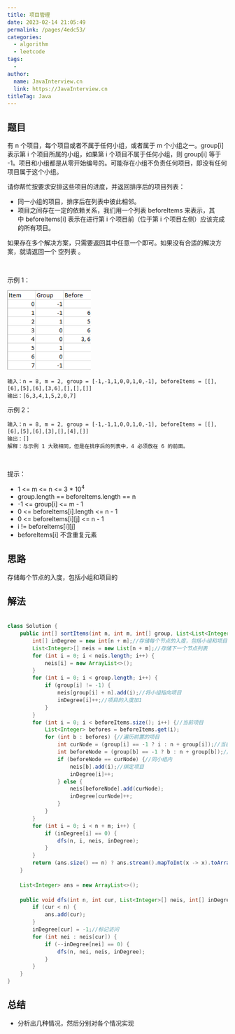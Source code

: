 ```yaml
---
title: 项目管理
date: 2023-02-14 21:05:49
permalink: /pages/4edc53/
categories:
  - algorithm
  - leetcode
tags:
  - 
author: 
  name: JavaInterview.cn
  link: https://JavaInterview.cn
titleTag: Java
---
```



## 题目

有 n 个项目，每个项目或者不属于任何小组，或者属于 m 个小组之一。group[i] 表示第 i 个项目所属的小组，如果第 i 个项目不属于任何小组，则 group[i] 等于 -1。项目和小组都是从零开始编号的。可能存在小组不负责任何项目，即没有任何项目属于这个小组。

请你帮忙按要求安排这些项目的进度，并返回排序后的项目列表：

- 同一小组的项目，排序后在列表中彼此相邻。
- 项目之间存在一定的依赖关系，我们用一个列表 beforeItems 来表示，其中 beforeItems[i] 表示在进行第 i 个项目前（位于第 i 个项目左侧）应该完成的所有项目。

如果存在多个解决方案，只需要返回其中任意一个即可。如果没有合适的解决方案，就请返回一个 空列表 。

 

示例 1：

![](/media/pictures/leetcode/1359_ex1.png)


    输入：n = 8, m = 2, group = [-1,-1,1,0,0,1,0,-1], beforeItems = [[],[6],[5],[6],[3,6],[],[],[]]
    输出：[6,3,4,1,5,2,0,7]
示例 2：

    输入：n = 8, m = 2, group = [-1,-1,1,0,0,1,0,-1], beforeItems = [[],[6],[5],[6],[3],[],[4],[]]
    输出：[]
    解释：与示例 1 大致相同，但是在排序后的列表中，4 必须放在 6 的前面。
 

提示：

- 1 <= m <= n <= 3 * 10<sup>4</sup>
- group.length == beforeItems.length == n
- -1 <= group[i] <= m - 1
- 0 <= beforeItems[i].length <= n - 1
- 0 <= beforeItems[i][j] <= n - 1
- i != beforeItems[i][j]
- beforeItems[i] 不含重复元素

## 思路

存储每个节点的入度，包括小组和项目的

## 解法
```java

class Solution {
    public int[] sortItems(int n, int m, int[] group, List<List<Integer>> beforeItems) {
        int[] inDegree = new int[n + m];//存储每个节点的入度，包括小组和项目的
        List<Integer>[] neis = new List[n + m];//存储下一个节点列表
        for (int i = 0; i < neis.length; i++) {
            neis[i] = new ArrayList<>();
        }
        for (int i = 0; i < group.length; i++) {
            if (group[i] != -1) {
                neis[group[i] + n].add(i);//将小组指向项目
                inDegree[i]++;//项目的入度加1
            }
        }
        for (int i = 0; i < beforeItems.size(); i++) {//当前项目
            List<Integer> befores = beforeItems.get(i);
            for (int b : befores) {//遍历前置的项目
                int curNode = (group[i] == -1 ? i : n + group[i]);//当前项目属于小组，则设置当前节点为小组节点，需要保证小组都完成
                int beforeNode = (group[b] == -1 ? b : n + group[b]);//前置项目属于小组，则设置前置节点为小组节点，需要保证小组都完成
                if (beforeNode == curNode) {//同小组内
                    neis[b].add(i);//绑定项目
                    inDegree[i]++;
                } else {
                    neis[beforeNode].add(curNode);
                    inDegree[curNode]++;
                }
            }
        }
        for (int i = 0; i < n + m; i++) {
            if (inDegree[i] == 0) {
                dfs(n, i, neis, inDegree);
            }
        }
        return (ans.size() == n) ? ans.stream().mapToInt(x -> x).toArray(): new int[]{};
    }

    List<Integer> ans = new ArrayList<>();

    public void dfs(int n, int cur, List<Integer>[] neis, int[] inDegree) {
        if (cur < n) {
            ans.add(cur);
        }
        inDegree[cur] = -1;//标记访问
        for (int nei : neis[cur]) {
            if (--inDegree[nei] == 0) {
                dfs(n, nei, neis, inDegree);
            }
        }
    }
}
```

## 总结

- 分析出几种情况，然后分别对各个情况实现 
